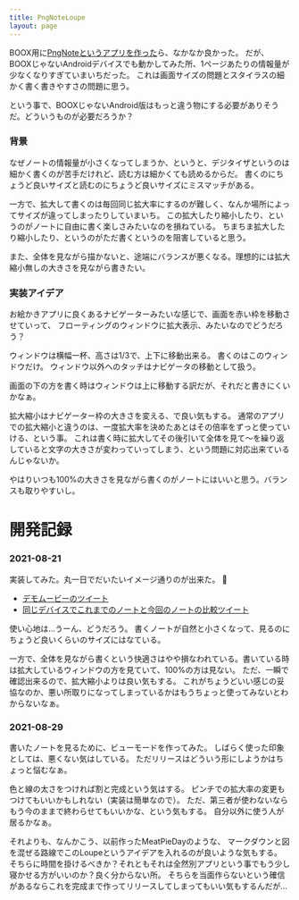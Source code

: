 ```yaml
---
title: PngNoteLoupe
layout: page
---
```

BOOX用に[PngNoteというアプリを作った](https://karino2.github.io/2021/07/23/pngnote_for_boox.html)ら、なかなか良かった。
だが、BOOXじゃないAndroidデバイスでも動かしてみた所、1ページあたりの情報量が少なくなりすぎていまいちだった。
これは画面サイズの問題とスタイラスの細かく書く書きやすさの問題に思う。

という事で、BOOXじゃないAndroid版はもっと違う物にする必要がありそうだ。どういうものが必要だろうか？

### 背景

なぜノートの情報量が小さくなってしまうか、というと、デジタイザというのは細かく書くのが苦手だけれど、読む方は細かくても読めるからだ。
書くのにちょうど良いサイズと読むのにちょうど良いサイズにミスマッチがある。

一方で、拡大して書くのは毎回同じ拡大率にするのが難しく、なんか場所によってサイズが違ってしまったりしていまいち。
この拡大したり縮小したり、というのがノートに自由に書く楽しさみたいなのを損ねている。
ちまちま拡大したり縮小したり、というのがただ書くというのを阻害していると思う。

また、全体を見ながら描かないと、途端にバランスが悪くなる。理想的には拡大縮小無しの大きさを見ながら書きたい。

### 実装アイデア

お絵かきアプリに良くあるナビゲーターみたいな感じで、画面を赤い枠を移動させていって、
フローティングのウィンドウに拡大表示、みたいなのでどうだろう？

ウィンドウは横幅一杯、高さは1/3で、上下に移動出来る。
書くのはこのウィンドウだけ。
ウィンドウ以外へのタッチはナビゲータの移動として扱う。

画面の下の方を書く時はウィンドウは上に移動する訳だが、それだと書きにくいかなぁ。

拡大縮小はナビゲーター枠の大きさを変える、で良い気もする。
通常のアプリでの拡大縮小と違うのは、一度拡大率を決めたあとはその倍率をずっと使っていける、という事。
これは書く時に拡大してその後引いて全体を見て〜を繰り返していると文字の大きさが変わっていってしまう、という問題に対応出来ているんじゃないか。

やはりいつも100%の大きさを見ながら書くのがノートにはいいと思う。バランスも取りやすいし。

# 開発記録

### 2021-08-21

実装してみた。丸一日でだいたいイメージ通りのが出来た。

- [デモムービーのツイート](https://twitter.com/karino2012/status/1429028315503857671)
- [同じデバイスでこれまでのノートと今回のノートの比較ツイート](https://twitter.com/karino2012/status/1429039612509319175)

使い心地は…うーん、どうだろう。
書くノートが自然と小さくなって、見るのにちょうど良いくらいのサイズにはなている。

一方で、全体を見ながら書くという快適さはやや損なわれている。書いている時は拡大しているウィンドウの方を見ていて、100%の方は見ない。
ただ、一瞬で確認出来るので、拡大縮小よりは良い気もする。
これがちょうどいい感じの妥協なのか、悪い所取りになってしまっているかはもうちょっと使ってみないとわからないなぁ。

### 2021-08-29

書いたノートを見るために、ビューモードを作ってみた。
しばらく使った印象としては、悪くない気はしている。
ただリリースはどういう形にしようかはちょっと悩むなぁ。

色と線の太さをつければ割と完成という気はする。
ピンチでの拡大率の変更もつけてもいいかもしれない（実装は簡単なので）。
ただ、第三者が使わないならもう今のままで終わらせてもいいかな、という気もする。
自分以外に使う人が居るかなぁ。

それよりも、なんかこう、以前作ったMeatPieDayのような、
マークダウンと図を混ぜる路線でこのLoupeというアイデアを入れるのが良いような気もする。
そちらに時間を掛けるべきか？それともそれは全然別アプリという事でもう少し寝かせる方がいいのか？良く分からない所。
そちらを当面作らないという確信があるならこれを完成まで作ってリリースしてしまってもいい気もするんだが…